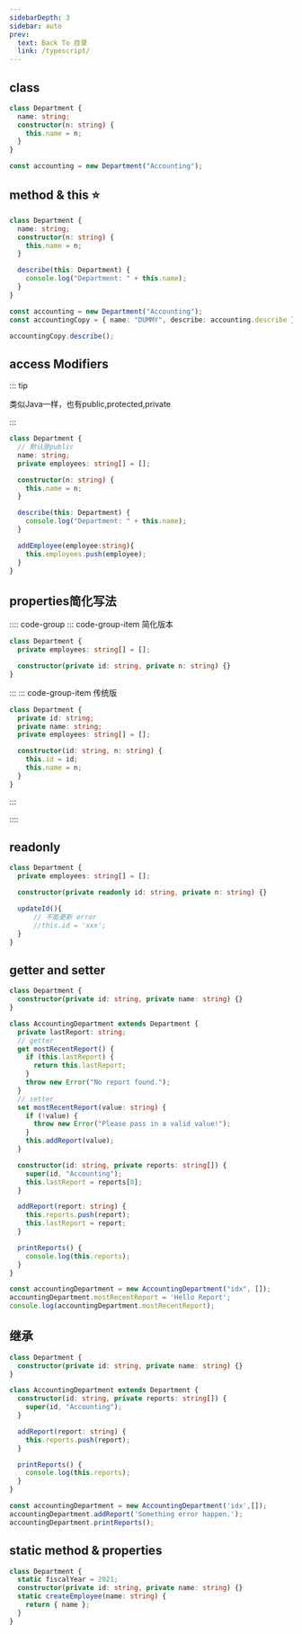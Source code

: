 ```yaml
---
sidebarDepth: 3
sidebar: auto
prev:
  text: Back To 目录
  link: /typescript/
---
```




## class

```typescript
class Department {
  name: string;
  constructor(n: string) {
    this.name = n;
  }
}

const accounting = new Department("Accounting");
```



## method & this :star:

```typescript {7-8,13,15}
class Department {
  name: string;
  constructor(n: string) {
    this.name = n;
  }

  describe(this: Department) {
    console.log("Department: " + this.name);
  }
}

const accounting = new Department("Accounting");
const accountingCopy = { name: "DUMMY", describe: accounting.describe };

accountingCopy.describe();
```

## access Modifiers

::: tip

类似Java一样，也有public,protected,private

:::

```typescript {4}
class Department {
  // 默认是public
  name: string;
  private employees: string[] = [];

  constructor(n: string) {
    this.name = n;
  }

  describe(this: Department) {
    console.log("Department: " + this.name);
  }

  addEmployee(employee:string){
    this.employees.push(employee);
  }
}
```



## properties简化写法

:::: code-group
::: code-group-item 简化版本

```typescript {4}
class Department {
  private employees: string[] = [];

  constructor(private id: string, private n: string) {}
}
```

:::
::: code-group-item 传统版

```typescript 
class Department {
  private id: string;
  private name: string;
  private employees: string[] = [];

  constructor(id: string, n: string) {
    this.id = id;
    this.name = n;
  }
}

```

:::

::::



## readonly

```typescript
class Department {
  private employees: string[] = [];

  constructor(private readonly id: string, private n: string) {}

  updateId(){
      // 不能更新 error
      //this.id = 'xxx';
  }
}
```



## getter and setter

```typescript {8,15,37-39}
class Department {
  constructor(private id: string, private name: string) {}
}

class AccountingDepartment extends Department {
  private lastReport: string;
  // getter
  get mostRecentReport() {
    if (this.lastReport) {
      return this.lastReport;
    }
    throw new Error("No report found.");
  }
  // setter
  set mostRecentReport(value: string) {
    if (!value) {
      throw new Error("Please pass in a valid value!");
    }
    this.addReport(value);
  }

  constructor(id: string, private reports: string[]) {
    super(id, "Accounting");
    this.lastReport = reports[0];
  }

  addReport(report: string) {
    this.reports.push(report);
    this.lastReport = report;
  }

  printReports() {
    console.log(this.reports);
  }
}

const accountingDepartment = new AccountingDepartment("idx", []);
accountingDepartment.mostRecentReport = 'Hello Report';
console.log(accountingDepartment.mostRecentReport);
```



## 继承

```typescript {5}
class Department {
  constructor(private id: string, private name: string) {}
}

class AccountingDepartment extends Department {
  constructor(id: string, private reports: string[]) {
    super(id, "Accounting");
  }

  addReport(report: string) {
    this.reports.push(report);
  }

  printReports() {
    console.log(this.reports);
  }
}

const accountingDepartment = new AccountingDepartment('idx',[]);
accountingDepartment.addReport('Something error happen.');
accountingDepartment.printReports();
```



## static method & properties

```typescript {2,4}
class Department {
  static fiscalYear = 2021;
  constructor(private id: string, private name: string) {}
  static createEmployee(name: string) {
    return { name };
  }
}
```

